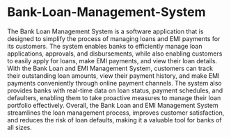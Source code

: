 # Bank-Loan-Management-System

The Bank Loan Management System is a software application that is designed to
simplify the process of managing loans and EMI payments for its customers.
The system enables banks to efficiently manage loan applications, approvals,
and disbursements, while also enabling customers to easily apply for loans,
make EMI payments, and view their loan details. With the Bank Loan and EMI
Management System, customers can track their outstanding loan amounts, view
their payment history, and make EMI payments conveniently through online
payment channels. The system also provides banks with real-time data on loan
status, payment schedules, and defaulters, enabling them to take proactive
measures to manage their loan portfolio effectively. Overall, the Bank Loan and
EMI Management System streamlines the loan management process, improves
customer satisfaction, and reduces the risk of loan defaults, making it a valuable
tool for banks of all sizes.

